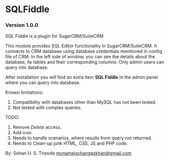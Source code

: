# SQLFiddle
### Version 1.0.0

SQL Fiddle is a plugin for SugarCRM/SuiteCRM

This module provides SQL Editor functionality in SugarCRM/SuiteCRM.
It connects to CRM database using database credentials mentioned in config file of CRM.
In the left side of window, you can see the details about the database, its tables and their corresponding columns.
Only admin users can query into database.

After installation you will find an extra item **SQL Fiddle** in the admin panel where you can query into database.

Known limitations:
1) Compatibility with databases other than MySQL has not been tested.
2) Not tested with complex queries.

TODO:
1) Remove *Delete* access.
2) Add icon.
3) Needs to handle scenarios, where results from query not returned.
4) Needs to Clean-up junk HTML, CSS, JS and PHP code.

By:
  Sohan U. S. Tirpude
  mynameischangezkhan@gmail.com
